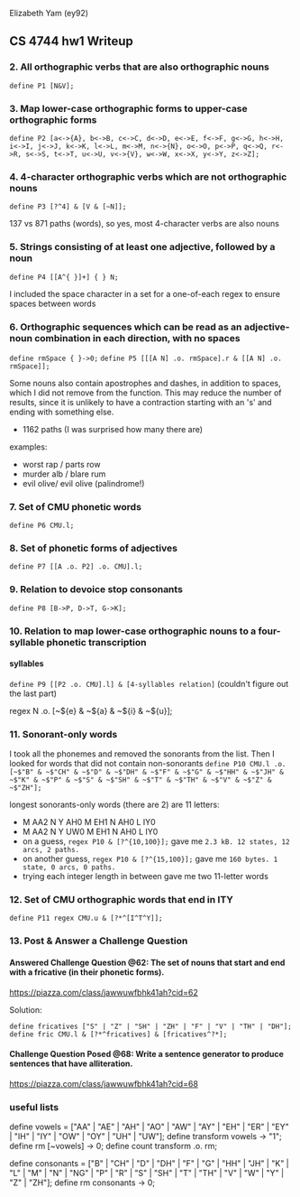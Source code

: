 Elizabeth Yam (ey92)

## CS 4744 hw1 Writeup

### 2. All orthographic verbs that are also orthographic nouns
`define P1 [N&V];`

### 3. Map lower-case orthographic forms to upper-case orthographic forms
`define P2 [a<->{A}, b<->B, c<->C, d<->D, e<->E, f<->F, g<->G, h<->H, i<->I, j<->J, k<->K, l<->L, m<->M, n<->{N}, o<->O, p<->P, q<->Q, r<->R, s<->S, t<->T, u<->U, v<->{V}, w<->W, x<->X, y<->Y, z<->Z];`

### 4. 4-character orthographic verbs which are not orthographic nouns
`define P3 [?^4] & [V & [~N]];`

137 vs 871 paths (words), so yes, most 4-character verbs are also nouns

### 5. Strings consisting of at least one adjective, followed by a noun
`define P4 [[A^{ }]+] { } N;`

I included the space character in a set for a one-of-each regex to ensure spaces between words

### 6. Orthographic sequences which can be read as an adjective-noun combination in each direction, with no spaces
`define rmSpace { }->0;`
`define P5 [[[A N] .o. rmSpace].r & [[A N] .o. rmSpace]];`

Some nouns also contain apostrophes and dashes, in addition to spaces, which I did not remove from the function. This may reduce the number of results, since it is unlikely to have a contraction starting with an 's' and ending with something else.
- 1162 paths (I was surprised how many there are)

examples:
- worst rap / parts row
- murder alb / blare rum
- evil olive/ evil olive (palindrome!)

### 7. Set of CMU phonetic words
`define P6 CMU.l;`

### 8. Set of phonetic forms of adjectives
`define P7 [[A .o. P2] .o. CMU].l;`

### 9. Relation to devoice stop consonants
`define P8 [B->P, D->T, G->K];`

### 10. Relation to map lower-case orthographic nouns to a four-syllable phonetic transcription
#### syllables
`define P9 [[P2 .o. CMU].l] & [4-syllables relation]` (couldn't figure out the last part)

regex N .o. [~${e} & ~${a} & ~${i} & ~${u}];

### 11. Sonorant-only words
I took all the phonemes and removed the sonorants from the list. Then I looked for words that did not contain non-sonorants
`define P10 CMU.l .o. [~$"B" & ~$"CH" & ~$"D" & ~$"DH" & ~$"F" & ~$"G" & ~$"HH" & ~$"JH" & ~$"K" & ~$"P" & ~$"S" & ~$"SH" & ~$"T" & ~$"TH" & ~$"V" & ~$"Z" & ~$"ZH"];`

longest sonorants-only words (there are 2) are 11 letters:
- M AA2 N Y AH0 M EH1 N AH0 L IY0
- M AA2 N Y UW0 M EH1 N AH0 L IY0
- on a guess, `regex P10 & [?^{10,100}];` gave me `2.3 kB. 12 states, 12 arcs, 2 paths.`
- on another guess, `regex P10 & [?^{15,100}];` gave me `160 bytes. 1 state, 0 arcs, 0 paths.`
- trying each integer length in between gave me two 11-letter words

### 12. Set of CMU orthographic words that end in ITY
`define P11 regex CMU.u & [?*^[I^T^Y]];`

### 13. Post & Answer a Challenge Question
#### Answered Challenge Question @62: The set of nouns that start and end with a fricative (in their phonetic forms).
https://piazza.com/class/jawwuwfbhk41ah?cid=62

Solution:

`define fricatives ["S" | "Z" | "SH" | "ZH" | "F" | "V" | "TH" | "DH"];`
`define fric CMU.l & [?*^fricatives] & [fricatives^?*];`

#### Challenge Question Posed @68: Write a sentence generator to produce sentences that have alliteration.
https://piazza.com/class/jawwuwfbhk41ah?cid=68

### useful lists
define vowels = ["AA" | "AE" | "AH" | "AO" | "AW" | "AY" | "EH" | "ER" | "EY" | "IH" | "IY" | "OW" | "OY" | "UH" | "UW"];
define transform vowels -> "1";
define rm [~vowels] -> 0;
define count transform .o. rm;


define consonants = ["B" | "CH" | "D" | "DH" | "F" | "G" | "HH" | "JH" | "K" | "L" | "M" | "N" | "NG" | "P" | "R" | "S" | "SH" | "T" | "TH" | "V" | "W" | "Y" | "Z" | "ZH"];
define rm consonants -> 0;